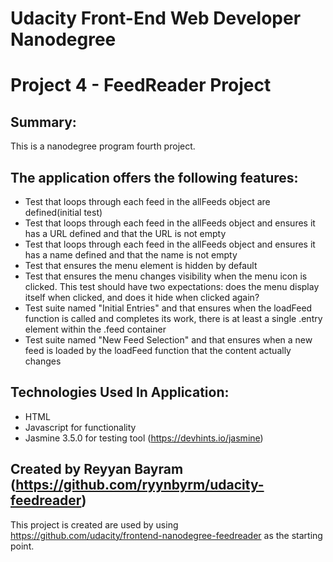 # Udacity Front-End Web Developer Nanodegree
# Project 4 - FeedReader Project
## Summary:
 This is a nanodegree program fourth project.

## The application offers the following features:
- Test that loops through each feed in the allFeeds object are defined(initial test)
- Test that loops through each feed in the allFeeds object and ensures it has a URL defined and that the URL is not empty
- Test that loops through each feed in the allFeeds object and ensures it has a name defined and that the name is not empty
- Test that ensures the menu element is hidden by default
- Test that ensures the menu changes visibility when the menu icon is clicked. This test should have two expectations: does the menu display itself when clicked, and does it hide when clicked again?
- Test suite named "Initial Entries" and that ensures when the loadFeed function is called and completes its work, there is at least a single .entry element within the .feed container
- Test suite named "New Feed Selection" and that ensures when a new feed is loaded by the loadFeed function that the content actually changes


## Technologies Used In Application:
- HTML
- Javascript for functionality
- Jasmine 3.5.0 for testing tool (https://devhints.io/jasmine)

## Created by Reyyan Bayram (https://github.com/ryynbyrm/udacity-feedreader) 




This project is created are used by using https://github.com/udacity/frontend-nanodegree-feedreader as the starting point.

